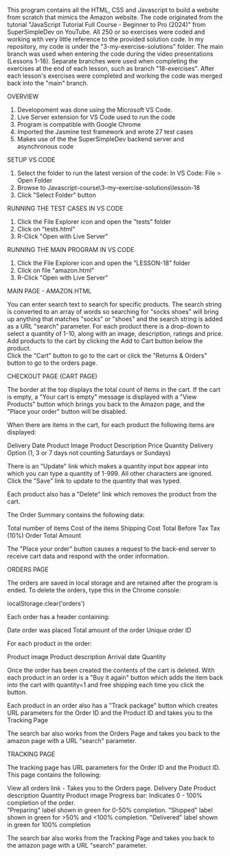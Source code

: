 This program contains all the HTML, CSS and Javascript to build a website from scratch that mimics the 
Amazon website.  The code originated from the tutorial "JavaScript Tutorial Full Course - Beginner 
to Pro (2024)" from SuperSimpleDev on YouTube.  All 250 or so exercises were coded and working with 
very little reference to the provided solution code. In my repository, my code is under the 
"3-my-exercise-solutions" folder.  The main branch was used when entering the code during the video 
presentations (Lessons 1-18).  Separate branches were used when completing the exercises at the end 
of each lesson, such as branch "18-exercises".  After each lesson's exercises were completed and 
working the code was merged back into the "main" branch. 

OVERVIEW

1. Developoment was done using the Microsoft VS Code.
2. Live Server extension for VS Code used to run the code
3. Program is compatible with Google Chrome
4. Imported the Jasmine test framework and wrote 27 test cases
5. Makes use of the the SuperSimpleDev backend server and asynchronous code

SETUP VS CODE 

1. Select the folder to run the latest version of the code:
   In VS Code:  File > Open Folder 
2. Browse to  Javascript-course\3-my-exercise-solutions\lesson-18
3. Click "Select Folder" button


RUNNING THE TEST CASES IN VS CODE

1. Click the File Explorer icon and open the "tests" folder
2. Click on "tests.html"
3. R-Click "Open with Live Server"

RUNNING THE MAIN PROGRAM IN VS CODE

1. Click the File Explorer icon and open the "LESSON-18" folder
2. Click on file "amazon.html"
3. R-Click "Open with Live Server"

MAIN PAGE - AMAZON.HTML

You can enter search text to search for specific products.  The search string is converted
to an array of words so searching for "socks shoes" will bring up anything that matches
"socks" or "shoes" and the search string is added as a URL "search" parameter. For each product 
there is a drop-down to select a quantity of 1-10, along with an image, description, ratings 
and price.  Add products to the cart by clicking the Add to Cart button below the product.  
Click the "Cart" button to go to the cart or click the "Returns & Orders" button to go to
the orders page.

CHECKOUT PAGE (CART PAGE)

The border at the top displays the total count of items in the cart.  If the cart is empty,
a "Your cart is empty" message is displayed with a "View Products" button which brings 
you back to the Amazon page, and the "Place your order" button will be disabled.

When there are items in the cart, for each product the following items are displayed:

Delivery Date
Product Image
Product Description
Price
Quantity
Delivery Option (1, 3 or 7 days not counting Saturdays or Sundays)

There is an "Update" link which makes a quantity input box appear into
which you can type a quantity of 1-999.  All other characters are ignored.
Click the "Save" link to update to the quantity that was typed.

Each product also has a "Delete" link which removes the product from
the cart.

The Order Summary contains the following data:

Total number of items
Cost of the items
Shipping Cost
Total Before Tax
Tax (10%)
Order Total Amount

The "Place your order" button causes a request to the back-end server to
receive cart data and respond with the order information.

ORDERS PAGE

The orders are saved in local storage and are retained after the program is ended.
To delete the orders, type this in the Chrome console:

localStorage.clear('orders')

Each order has a header containing:

Date order was placed
Total amount of the order
Unique order ID

For each product in the order:

Product image
Product description
Arrival date
Quantity

Once the order has been created the contents of the cart is deleted.
With each product in an order is a "Buy it again" button which adds
the item back into the cart with quantity=1 and free shipping each
time you click the button.

Each product in an order also has a "Track package" button which
creates URL parameters for the Order ID and the Product ID and
takes you to the Tracking Page

The search bar also works from the Orders Page and takes you
back to the amazon page with a URL "search" parameter.

TRACKING PAGE

The tracking page has URL parameters for the Order ID and the 
Product ID. This page contains the following:

View all orders link - Takes you to the Orders page.
Delivery Date
Product description
Quantity
Product image
Progress bar: Indicates 0 - 100% completion of the order.  
"Preparing" label shown in green for 0-50% completion.
"Shipped" label shown in green for >50% and <100% completion.
"Delivered" label shown in green for 100% completion

The search bar also works from the Tracking Page and takes you
back to the amazon page with a URL "search" parameter.

